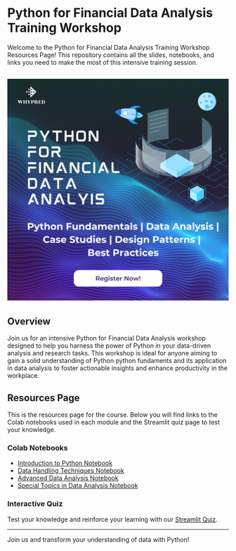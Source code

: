 # Python for Financial Data Analysis Training Workshop

Welcome to the Python for Financial Data Analysis Training Workshop Resources Page! This repository contains all the slides, notebooks, and links you need to make the most of this intensive training session.

## ![Workshop Banner](./banner.png)

## Overview

Join us for an intensive Python for Financial Data Analysis workshop designed to help you harness the power of Python in your data-driven analysis and research tasks. This workshop is ideal for anyone aiming to gain a solid understanding of Python python fundaments and its application in data analysis to foster actionable insights and enhance productivity in the workplace.

## Resources Page

This is the resources page for the course. Below you will find links to the Colab notebooks used in each module and the Streamlit quiz page to test your knowledge.

### Colab Notebooks
- [Introduction to Python Notebook](https://colab.research.google.com/your_notebook_link_1)
- [Data Handling Techniques Notebook](https://colab.research.google.com/your_notebook_link_2)
- [Advanced Data Analysis Notebook](https://colab.research.google.com/your_notebook_link_3)
- [Special Topics in Data Analysis Notebook](https://colab.research.google.com/your_notebook_link_4)

### Interactive Quiz
Test your knowledge and reinforce your learning with our [Streamlit Quiz](https://your_streamlit_quiz_link).

---

Join us and transform your understanding of data with Python!

